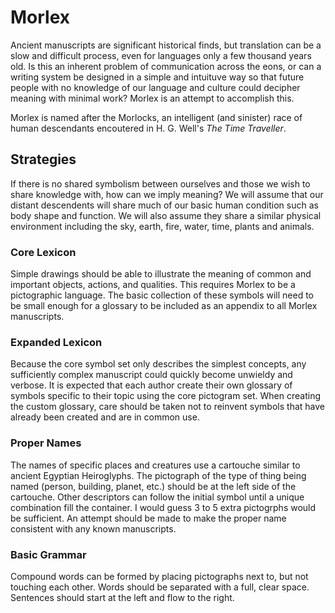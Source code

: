 # Morlex

Ancient manuscripts are significant historical finds, but translation can be a slow and difficult process, even for languages only a few thousand years old. Is this an inherent problem of communication across the eons, or can a writing system be designed in a simple and intuituve way so that future people with no knowledge of our language and culture could decipher meaning with minimal work? Morlex is an attempt to accomplish this.

Morlex is named after the Morlocks, an intelligent (and sinister) race of human descendants encoutered in H. G. Well's *The Time Traveller*.

## Strategies

If there is no shared symbolism between ourselves and those we wish to share knowledge with, how can we imply meaning? We will assume that our distant descendents will share much of our basic human condition such as body shape and function. We will also assume they share a similar physical environment including the sky, earth, fire, water, time, plants and animals. 

### Core Lexicon

Simple drawings should be able to illustrate the meaning of common and important objects, actions, and qualities. This requires Morlex to be a pictographic language. The basic collection of these symbols will need to be small enough for a glossary to be included as an appendix to all Morlex manuscripts.

### Expanded Lexicon

Because the core symbol set only describes the simplest concepts, any sufficiently complex manuscript could quickly become unwieldy and verbose. It is expected that each author create their own glossary of symbols specific to their topic using the core pictogram set. When creating the custom glossary, care should be taken not to reinvent symbols that have already been created and are in common use.

### Proper Names

The names of specific places and creatures use a cartouche similar to ancient Egyptian Heiroglyphs. The pictograph of the type of thing being named (person, building, planet, etc.) should be at the left side of the cartouche. Other descriptors can follow the initial symbol until a unique combination fill the container. I would guess 3 to 5 extra pictogrphs would be sufficient. An attempt should be made to make the proper name consistent with any known manuscripts.

### Basic Grammar

Compound words can be formed by placing pictographs next to, but not touching each other. Words should be separated with a full, clear space. Sentences should start at the left and flow to the right. 
